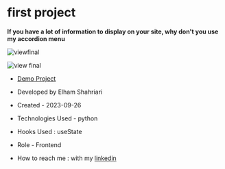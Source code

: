# first project

**If you have a lot of information to display on your site, why don't you use my accordion menu**

![viewfinal](https://user-images.githubusercontent.com/109727844/204102879-086fee63-9bda-43b2-a1aa-49879c3f2d39.jpg)

![view final](https://user-images.githubusercontent.com/109727844/204102930-fac80657-4d16-4816-b476-a88e984abefe.jpg)

- [Demo Project](https://ELHAMsh1988.github.io/Accordion-Menu-By-react/)

- Developed by Elham Shahriari

- Created - 2023-09-26

- Technologies Used - python

- Hooks Used : useState 

- Role - Frontend

- How to reach me : with my [linkedin](https://www.linkedin.com/in/elham-shahriari-96b9477b/)
